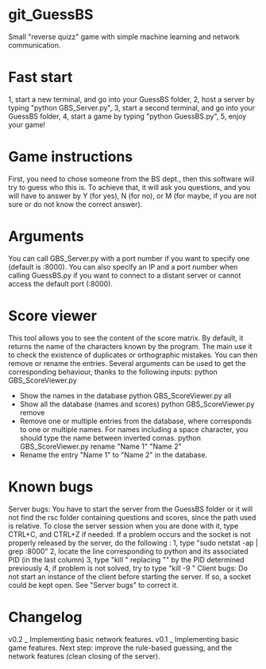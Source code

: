 # git_GuessBS
Small "reverse quizz" game with simple machine learning and network communication.

# Fast start
1, start a new terminal, and go into your GuessBS folder,
2, host a server by typing "python GBS_Server.py",
3, start a second terminal, and go into your GuessBS folder,
4, start a game by typing "python GuessBS.py",
5, enjoy your game!

# Game instructions
First, you need to chose someone from the BS dept., then this software will try to guess who this is. To achieve that, it will ask you questions, and you will have to answer by Y (for yes), N (for no), or M (for maybe, if you are not sure or do not know the correct answer).

# Arguments
You can call GBS_Server.py with a port number if you want to specify one (default is :8000).
You can also specify an IP and a port number when calling GuessBS.py if you want to connect to a distant server or cannot access the default port (:8000).

# Score viewer
This tool allows you to see the content of the score matrix. By default, it returns the name of the characters known by the program. The main use it to check the existence of duplicates or orthographic mistakes. You can then remove or rename the entries. Several arguments can be used to get the corresponding behaviour, thanks to the following inputs: 
python GBS_ScoreViewer.py
- Show the names in the database
python GBS_ScoreViewer.py all
- Show all the database (names and scores)
python GBS_ScoreViewer.py remove <name>
- Remove one or multiple entries from the database, where <name> corresponds to one or multiple names. For names including a space character, you should type the name between inverted comas.
python GBS_ScoreViewer.py rename "Name 1" "Name 2"
- Rename the entry "Name 1" to "Name 2" in the database.

# Known bugs
Server bugs:
You have to start the server from the GuessBS folder or it will not find the rsc folder containing questions and scores, since the path used is relative.
To close the server session when you are done with it, type CTRL+C, and CTRL+Z if needed.
If a problem occurs and the socket is not properly released by the server, do the following :
1, type "sudo netstat -ap | grep :8000"
2, locate the line corresponding to python and its associated PID (in the last column)
3, type "kill <pid>" replacing "<pid>" by the PID determined previously
4, if problem is not solved, try to type "kill -9 <pid>"
Client bugs:
Do not start an instance of the client before starting the server. If so, a socket could be kept open. See "Server bugs" to correct it.

# Changelog
v0.2 _ Implementing basic network features. 
v0.1 _ Implementing basic game features. 
Next step: improve the rule-based guessing, and the network features (clean closing of the server).
